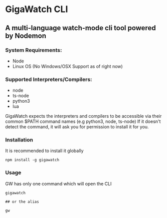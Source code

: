 # GigaWatch CLI

## A multi-language watch-mode cli tool powered by Nodemon

### System Requirements:
- Node
- Linux OS (No Windows/OSX Support as of right now)

### Supported Interpreters/Compilers:
- node
- ts-node
- python3
- lua

GigaWatch expects the interpreters and compilers to be accessible via their common $PATH command names (e.g python3, node, ts-node)
If it doesn't detect the command, it will ask you for permission to install it for you. 



### Installation

It is recommended to install it globally
```
npm install -g gigawatch
```
### Usage
GW has only one command which will open the CLI
```
gigawatch

## or the alias

gw
```
